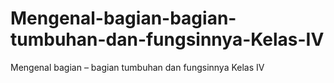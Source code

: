 # Mengenal-bagian-bagian-tumbuhan-dan-fungsinnya-Kelas-IV
Mengenal bagian – bagian tumbuhan dan fungsinnya Kelas IV
